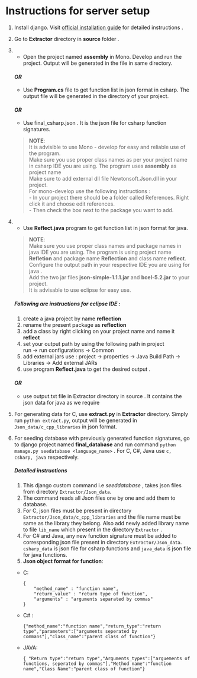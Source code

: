 # Instructions for server setup

1. Install django. Visit [official installation guide](https://docs.djangoproject.com/en/1.8/topics/install/) for detailed instructions .

2. Go to **Extractor** directory in **source** folder .

3. * Open the project named **assembly** in Mono. Develop and run the project. Output will be generated in the file in same directory.
    #### _OR_
    * Use **Program.cs** file to get function list in json format in csharp. The output file will be generated in the directory of your project.
    #### _OR_
    * Use final_csharp.json . It is the json file for csharp function signatures.
    
   > **NOTE**:\
   > It is advisible to use Mono - develop for easy and reliable use of the program.\
   > Make sure you use proper class names as per your project name in csharp IDE you are using. The program uses **assembly** as project name\
   > Make sure to add external dll file Newtonsoft.Json.dll in your project. \
   > For mono-develop use the following instructions :\
        - In your project there should be a folder called References. Right click it and choose edit references. \
        - Then check the box next to the package you want to add.

4. * Use **Reflect.java** program to get function list in json format for java.

   > **NOTE**:\
   > Make sure you use proper class names and package names in java IDE you are using. The program is using project name **Refletion** and package name **Reflection** and class name **reflect**.\
   > Configure the output path in your respective IDE you are using for java .\
   > Add the two jar files **json-simple-1.1.1.jar** and **bcel-5.2.jar** to your project.\
   > It is advisable to use eclipse for easy use.
   
   ##### Following are instructions for eclipse IDE :
   1. create a java project by name **reflection**
   2. rename the present package as **reflection**
   3. add a class by right clicking on your project name and name it **reflect**
   4. set your output path by using the following path in project\
	run -> run configurations -> Common 
   5. add external jars use :
	project -> properties -> Java Build Path -> Libraries -> Add external JARs
   6. use program **Reflect.java** to get the desired output .

	#### _OR_

    * use output.txt file in Extractor directory in source . It contains the json data for java as we require

5. For generating data for C, use **extract.py** in **Extractor** directory. Simply run `python extract.py`, output will be generated in `Json_data/c_cpp_libraries` in json format.
6. For seeding database with previously generated function signatures, go to django project named **final_database** and run command `python manage.py seedatabase <language_name>` . For C, C#, Java use `c, csharp, java` respectively.
    ##### Detailed instructions
    1. This django custom command i.e _seeddatabase_ , takes json files from directory `Extractor/Json_data`.
    2. The command reads all Json files one by one and add them to database.
    3. For C, json files must be present in directory `Extractor/Json_data/c_cpp_libraries` and the file name must be same as the library they belong. Also add newly added library name to file `lib_name` which present in the directory `Extractor` .
    4. For C# and Java, any new function signature must be added to corresponding json file present in directory `Extractor/Json_data`. `csharp_data` is json file for csharp functions and `java_data` is json file for java functions.
    5. **Json object format for function**:
      - C: 
      
            {
                "method_name" : "function name",
                "return_value" : "return type of function",
                "arguments" : "arguments separated by commas"   
            }
      - C# :

            {"method_name":"function name","return_type":"return type","parameters":["arguments seperated by commans"],"class_name":"parent class of function"}
      - JAVA:
      
            { "Return type":"return type","Arguments_types":["arguements of functions, seperated by commas"],"Method name":"function name","Class Name":"parent class of function"}
